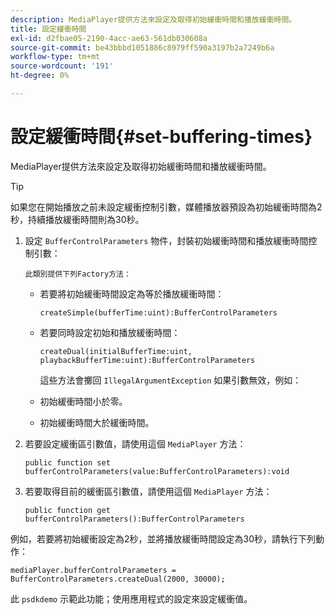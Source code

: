 ```yaml
---
description: MediaPlayer提供方法來設定及取得初始緩衝時間和播放緩衝時間。
title: 設定緩衝時間
exl-id: d2fbae05-2190-4acc-ae63-561db030608a
source-git-commit: be43bbbd1051886c8979ff590a3197b2a7249b6a
workflow-type: tm+mt
source-wordcount: '191'
ht-degree: 0%

---
```


# 設定緩衝時間{#set-buffering-times}

MediaPlayer提供方法來設定及取得初始緩衝時間和播放緩衝時間。

>[!TIP]
>
>如果您在開始播放之前未設定緩衝控制引數，媒體播放器預設為初始緩衝時間為2秒，持續播放緩衝時間則為30秒。

1. 設定 `BufferControlParameters` 物件，封裝初始緩衝時間和播放緩衝時間控制引數：

       此類別提供下列Factory方法：
   
   * 若要將初始緩衝時間設定為等於播放緩衝時間：

      ```
      createSimple(bufferTime:uint):BufferControlParameters
      ```

   * 若要同時設定初始和播放緩衝時間：

      ```
      createDual(initialBufferTime:uint, playbackBufferTime:uint):BufferControlParameters 
      ```

      這些方法會擲回 `IllegalArgumentException` 如果引數無效，例如：

   * 初始緩衝時間小於零。
   * 初始緩衝時間大於緩衝時間。

1. 若要設定緩衝區引數值，請使用這個 `MediaPlayer` 方法：

   ```
   public function set bufferControlParameters(value:BufferControlParameters):void
   ```

1. 若要取得目前的緩衝區引數值，請使用這個 `MediaPlayer` 方法：

   ```
   public function get bufferControlParameters():BufferControlParameters
   ```

<!--<a id="example_B5C5004188574D8D8AB8525742767280"></a>-->

例如，若要將初始緩衝設定為2秒，並將播放緩衝時間設定為30秒，請執行下列動作：

```
mediaPlayer.bufferControlParameters = BufferControlParameters.createDual(2000, 30000); 
```

此 `psdkdemo` 示範此功能；使用應用程式的設定來設定緩衝值。
